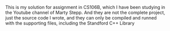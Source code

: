 This is my solution for assignment in CS106B, which I have been studying in the Youtube channel of Marty Stepp. And they are not the complete project, just the source code I wrote,  and they can  only be compiled and runned with the supporting files, including the Standford C++ Library
